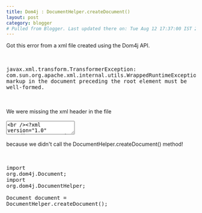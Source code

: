 ```yaml
---
title: Dom4j : DocumentHelper.createDocument()
layout: post
category: blogger
# Pulled from Blogger. Last updated there on: Tue Aug 12 17:37:00 IST 2008
---
```

Got this error from a xml file created using the Dom4j API.<br /><br /><pre name="code" class="java"><br />javax.xml.transform.TransformerException: com.sun.org.apache.xml.internal.utils.WrappedRuntimeException: The markup in the document preceding the root element must be well-formed.<br /></pre><br /><br />We were missing the xml header in the file<br /><br /><textarea name="code" class="xml"><br /><?xml version="1.0" encoding="UTF-8"?><br /></textarea><br /><br />because we didn't call the DocumentHelper.createDocument() method!<br /><br /><pre name="code" class="java"><br />import org.dom4j.Document; <br />import org.dom4j.DocumentHelper;<br /><br />Document document = DocumentHelper.createDocument();<br /></pre>
